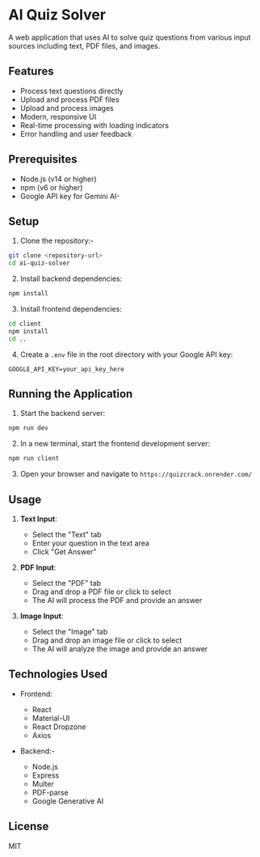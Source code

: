 # AI Quiz Solver

A web application that uses AI to solve quiz questions from various input sources including text, PDF files, and images.

## Features

- Process text questions directly
- Upload and process PDF files
- Upload and process images
- Modern, responsive UI
- Real-time processing with loading indicators
- Error handling and user feedback

## Prerequisites

- Node.js (v14 or higher)
- npm (v6 or higher)
- Google API key for Gemini AI-

## Setup

1. Clone the repository:-
```bash
git clone <repository-url>
cd ai-quiz-solver
```

2. Install backend dependencies:
```bash
npm install
```

3. Install frontend dependencies:
```bash
cd client
npm install
cd ..
```

4. Create a `.env` file in the root directory with your Google API key:
```
GOOGLE_API_KEY=your_api_key_here
```

## Running the Application

1. Start the backend server:
```bash
npm run dev
```

2. In a new terminal, start the frontend development server:
```bash
npm run client
```

3. Open your browser and navigate to `https://quizcrack.onrender.com/`

## Usage

1. **Text Input**:
   - Select the "Text" tab
   - Enter your question in the text area
   - Click "Get Answer"

2. **PDF Input**:
   - Select the "PDF" tab
   - Drag and drop a PDF file or click to select
   - The AI will process the PDF and provide an answer

3. **Image Input**:
   - Select the "Image" tab
   - Drag and drop an image file or click to select
   - The AI will analyze the image and provide an answer

## Technologies Used

- Frontend:
  - React
  - Material-UI
  - React Dropzone
  - Axios

- Backend:-
  - Node.js
  - Express
  - Multer
  - PDF-parse
  - Google Generative AI

## License

MIT 
